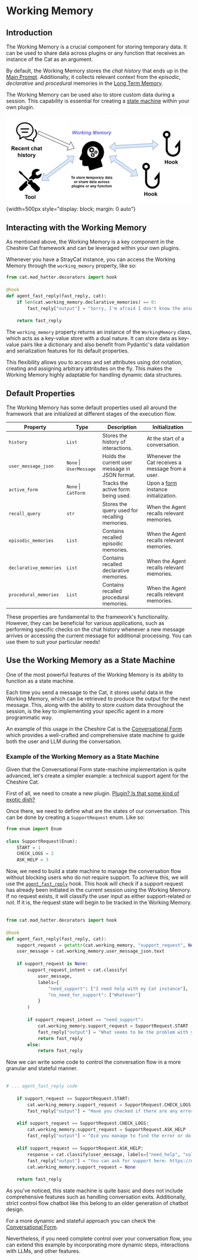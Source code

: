 # Working Memory

## Introduction

The Working Memory is a crucial component for storing temporary data. It can be used to share data across plugins or any function that receives an instance of the Cat as an argument.

By default, the Working Memory stores the *chat history* that ends up in the [Main Prompt](../prompts/main_prompt.md).
Additionally, it collects relevant context from the *episodic*, *declarative* and
*procedural* memories in the [Long Term Memory](long_term_memory.md).

The Working Memory can be used also to store custom data during a session. This capability is essential for creating a [state machine](#use-the-working-memory-as-a-state-machine) within your own plugin.

![Schema of the Cheshire Cat memories](../../../assets/img/diagrams/working-memory.jpg){width=500px style="display: block; margin: 0 auto"}

## Interacting with the Working Memory

As mentioned above, the Working Memory is a key component in the Cheshire Cat framework and can be leveraged within your own plugins.

Whenever you have a StrayCat instance, you can access the Working Memory through the `working_memory` property, like so:

```python
from cat.mad_hatter.decorators import hook

@hook
def agent_fast_reply(fast_reply, cat):
    if len(cat.working_memory.declarative_memories) == 0:
        fast_reply["output"] = "Sorry, I'm afraid I don't know the answer"

    return fast_reply
```

The `working_memory` property returns an instance of the `WorkingMemory` class, which acts as a key-value store with a dual nature. It can store data as key-value pairs like a dictionary and also benefit from Pydantic's data validation and serialization features for its default properties.

This flexibility allows you to access and set attributes using dot notation, creating and assigning arbitrary attributes on the fly. This makes the Working Memory highly adaptable for handling dynamic data structures.

## Default Properties

The Working Memory has some default properties used all around the framework that are initialized at different stages of the execution flow. 

| Property               | Type                    | Description                                    | Initialization                                                           |
|------------------------|-------------------------|------------------------------------------------|--------------------------------------------------------------------------|
| `history`              | `List`                  | Stores the history of interactions.            | At the start of a conversation.                                          |
| `user_message_json`    | `None` \| `UserMessage` | Holds the current user message in JSON format. | Whenever the Cat receives a message from a user.                         |
| `active_form`          | `None` \| `CatForm`     | Tracks the active form being used.             | Upon a [form](../../technical/plugins/forms.md) instance initialization. |
| `recall_query`         | `str`                   | Stores the query used for recalling memories.  | When the Agent recalls relevant memories.                                |
| `episodic_memories`    | `List`                  | Contains recalled episodic memories.           | When the Agent recalls relevant memories.                                |
| `declarative_memories` | `List`                  | Contains recalled declarative memories.        | When the Agent recalls relevant memories.                                |
| `procedural_memories`  | `List`                  | Contains recalled procedural memories.         | When the Agent recalls relevant memories.                                |

These properties are fundamental to the framework's functionality. However, they can be beneficial for various applications, such as performing specific checks on the chat history whenever a new message arrives or accessing the current message for additional processing. You can use them to suit your particular needs!

## Use the Working Memory as a State Machine

One of the most powerful features of the Working Memory is its ability to function as a state machine.

Each time you send a message to the Cat, it stores useful data in the Working Memory, which can be retrieved to produce the output for the next message. This, along with the ability to store custom data throughout the session, is the key to implementing your specific agent in a more programmatic way.

An example of this usage in the Cheshire Cat is the [Conversational Form](../../../plugins/forms.md) which provides a well-crafted and comprehensive state machine to guide both the user and LLM during the conversation.

### Example of the Working Memory as a State Machine

Given that the Conversational Form state-machine implementation is quite advanced, let's create a simpler example: a technical support agent for the Cheshire Cat.

First of all, we need to create a new plugin. [Plugin? Is that some kind of exotic dish?](../../../quickstart/prepare-plugin.md)

Once there, we need to define what are the states of our conversation. This can be done by creating a `SupportRequest` enum. Like so:

```python
from enum import Enum

class SupportRequest(Enum):
    START = 1
    CHECK_LOGS = 2
    ASK_HELP = 3
```

Now, we need to build a state machine to manage the conversation flow without blocking users who do not require support. To achieve this, we will use the [`agent_fast_reply`](../../../plugins/hooks.md#available-hooks) hook. This hook will check if a support request has already been initiated in the current session using the Working Memory. If no request exists, it will classify the user input as either support-related or not. If it is, the request state will begin to be tracked in the Working Memory.

```python

from cat.mad_hatter.decorators import hook

@hook
def agent_fast_reply(fast_reply, cat):
    support_request = getattr(cat.working_memory, "support_request", None)
    user_message = cat.working_memory.user_message_json.text

    if support_request is None:
        support_request_intent = cat.classify(
            user_message,
            labels={
                "need_support": ["I need help with my Cat instance"],
                "no_need_for_support": ["Whatever"]
            }
        )

        if support_request_intent == "need_support":
            cat.working_memory.support_request = SupportRequest.START
            fast_reply["output"] = "What seems to be the problem with your Cat instance?"
            return fast_reply
        else:
            return fast_reply

```

Now we can write some code to control the conversation flow in a more granular and stateful manner.

```python

# ... agent_fast_reply code

    if support_request == SupportRequest.START:
        cat.working_memory.support_request = SupportRequest.CHECK_LOGS
        fast_reply["output"] = "Have you checked if there are any errors in your logs?"

    elif support_request == SupportRequest.CHECK_LOGS:
        cat.working_memory.support_request = SupportRequest.ASK_HELP
        fast_reply["output"] = "Did you manage to find the error or do you want to ask for support?"

    elif support_request == SupportRequest.ASK_HELP:
        response = cat.classify(user_message, labels=["need_help", "solved"])
        fast_reply["output"] = "You can ask for support here: https://discord.gg/bHX5sNFCYU" if response == "need_help" else "Good for you!"
        cat.working_memory.support_request = None

    return fast_reply

```

As you've noticed, this state machine is quite basic and does not include comprehensive features such as handling conversation exits. Additionally, strict control flow chatbot like this belong to an older generation of chatbot design.

For a more dynamic and stateful approach you can check the [Conversational Form](https://github.com/CheshireCatAI/conversational-forms).

Nevertheless, if you need complete control over your conversation flow, you can extend this example by incorporating more dynamic steps, interactions with LLMs, and other features.
